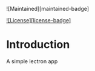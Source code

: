 

![Maintained][maintained-badge]

[![License][license-badge]](LICENSE.md)

# Introduction

A simple lectron app
